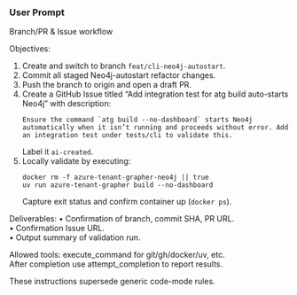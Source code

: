 ### User Prompt
Branch/PR & Issue workflow

Objectives:
1. Create and switch to branch `feat/cli-neo4j-autostart`.
2. Commit all staged Neo4j-autostart refactor changes.
3. Push the branch to origin and open a draft PR.
4. Create a GitHub Issue titled “Add integration test for atg build auto-starts Neo4j” with description:
   ```
   Ensure the command `atg build --no-dashboard` starts Neo4j automatically when it isn’t running and proceeds without error. Add an integration test under tests/cli to validate this.
   ```
   Label it `ai-created`.
5. Locally validate by executing:
   ```
   docker rm -f azure-tenant-grapher-neo4j || true
   uv run azure-tenant-grapher build --no-dashboard
   ```
   Capture exit status and confirm container up (`docker ps`).

Deliverables:
• Confirmation of branch, commit SHA, PR URL.  
• Confirmation Issue URL.  
• Output summary of validation run.

Allowed tools: execute_command for git/gh/docker/uv, etc.  
After completion use attempt_completion to report results.

These instructions supersede generic code-mode rules.